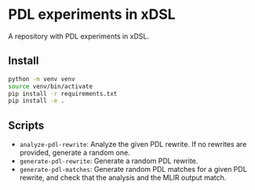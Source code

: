 # PDL experiments in xDSL

A repository with PDL experiments in xDSL.

## Install

```bash
python -m venv venv
source venv/bin/activate
pip install -r requirements.txt
pip install -e .
```

## Scripts

* `analyze-pdl-rewrite`: Analyze the given PDL rewrite. If no rewrites are provided, generate a random one.
* `generate-pdl-rewrite`: Generate a random PDL rewrite.
* `generate-pdl-matches`: Generate random PDL matches for a given PDL rewrite, and check that the analysis and the MLIR output match.
